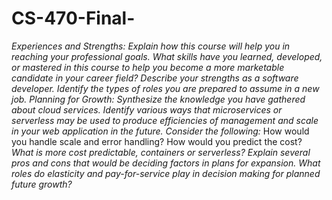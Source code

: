 # CS-470-Final-
*Experiences and Strengths: Explain how this course will help you in reaching your professional goals.*
*What skills have you learned, developed, or mastered in this course to help you become a more marketable candidate in your career field?*
*Describe your strengths as a software developer.*
*Identify the types of roles you are prepared to assume in a new job.*
*Planning for Growth: Synthesize the knowledge you have gathered about cloud services.*
*Identify various ways that microservices or serverless may be used to produce efficiencies of management and scale in your web application in the future. Consider the following:*
How would you handle scale and error handling?
How would you predict the cost?
*What is more cost predictable, containers or serverless?*
*Explain several pros and cons that would be deciding factors in plans for expansion.*
*What roles do elasticity and pay-for-service play in decision making for planned future growth?*
